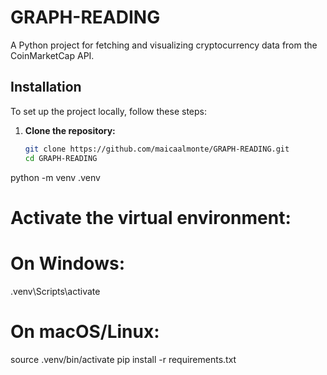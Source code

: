 # GRAPH-READING

A Python project for fetching and visualizing cryptocurrency data from the CoinMarketCap API.

## Installation

To set up the project locally, follow these steps:

1. **Clone the repository:**
   ```bash
   git clone https://github.com/maicaalmonte/GRAPH-READING.git
   cd GRAPH-READING
python -m venv .venv
# Activate the virtual environment:
# On Windows:
.venv\Scripts\activate
# On macOS/Linux:
source .venv/bin/activate
pip install -r requirements.txt
